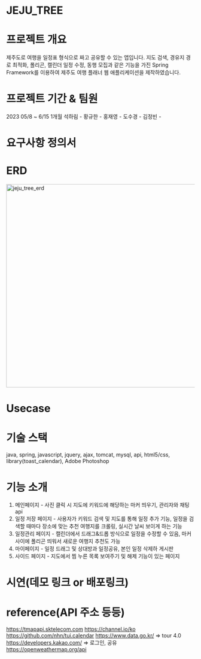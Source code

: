 # JEJU_TREE

# 프로젝트 개요
제주도로 여행을 일정표 형식으로 짜고 공유할 수 있는 앱입니다.
지도 검색, 경유지 경로 최적화, 폴리곤, 캘린더 일정 수정, 동행 모집과 같은 기능을 가진 Spring Framework를 이용하여 제주도 여행 플래너 웹 애플리케이션을 제작하였습니다.

# 프로젝트 기간 & 팀원
2023 05/8 ~ 6/15 1개월
석하림 - 
황규한 - 
홍재영 - 
도수경 - 
김정빈 - 

# 요구사항 정의서

# ERD<br>
<img width="543" alt="jeju_tree_erd" src="https://github.com/harim-000/JEJU_TREE/assets/81612425/2a300a51-0de5-4f47-bacd-0b4121b00af6">


# Usecase


# 기술 스택
java, spring, javascript, jquery, ajax, tomcat, mysql, 
api, html5/css, library(toast_calendar), Adobe Photoshop


# 기능 소개
1. 메인페이지 - 사진 클릭 시 지도에 키워드에 해당하는 마커 띄우기, 관리자와 채팅 api
2. 일정 저장 페이지 - 사용자가 키워드 검색 및 지도를 통해 일정 추가 기능, 일정을 검색할 때마다 장소에 맞는 추천 여행지를 크롤링, 실시간 날씨 보이게 하는 기능
3. 일정관리 페이지 - 캘린더에서 드래그&드롭  방식으로 일정을 수정할 수 있음, 마커 사이에 폴리곤 띄워서 새로운 여행지 추천도 가능
4. 마이페이지 - 일정 드래그 및 상대방과 일정공유, 본인 일정 삭제하 게시판
5. 사이드 페이지 - 지도에서 찜 누른 목록 보여주기 및 해제 기능이 있는 페이지
 
 
# 시연(데모 링크 or 배포링크)
 

# reference(API 주소 등등)
https://tmapapi.sktelecom.com
https://channel.io/ko
https://github.com/nhn/tui.calendar
https://www.data.go.kr/    => tour 4.0
https://developers.kakao.com/ => 로그인, 공유
https://openweathermap.org/api

